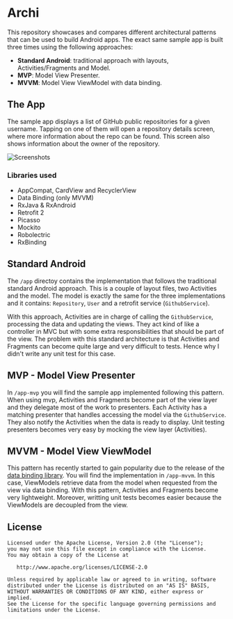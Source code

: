 # Archi
This repository showcases and compares different architectural patterns that can be used to build Android apps. The exact same sample app is built three times using the following approaches:
* __Standard Android__: traditional approach with layouts, Activities/Fragments and Model.
* __MVP__: Model View Presenter.
* __MVVM__: Model View ViewModel with data binding. 

## The App

The sample app displays a list of GitHub public repositories for a given username. Tapping on one of them will open a repository details screen, where more information about the repo can be found. This screen also shows information about the owner of the repository. 

![Screenshots](images/archi-screenshots.png)

### Libraries used 
* AppCompat, CardView and RecyclerView
* Data Binding (only MVVM)
* RxJava & RxAndroid
* Retrofit 2
* Picasso
* Mockito
* Robolectric
* RxBinding

## Standard Android
The `/app` directoy contains the implementation that follows the traditional standard Android approach. This is a couple of layout files, two Activities and the model. The model is exactly the same for the three implementations and it contains: `Repository`, `User` and a retrofit service (`GithubService`).

With this approach, Activities are in charge of calling the `GithubService`, processing the data and updating the views. They act kind of like a controller in MVC but with some extra responsibilities that should be part of the view. The problem with this standard architecture is that Activities and Fragments can become quite large and very difficult to tests. Hence why I didn't write any unit test for this case. 

## MVP - Model View Presenter
In `/app-mvp` you will find the sample app implemented following this pattern. When using mvp, Activities and Fragments become part of the view layer and they delegate most of the work to presenters. Each Activity has a matching presenter that handles accessing the model via the `GithubService`. They also notify the Activities when the data is ready to display. Unit testing presenters becomes very easy by mocking the view layer (Activities).

## MVVM - Model View ViewModel
This pattern has recently started to gain popularity due to the release of the [data binding library](https://developer.android.com/tools/data-binding/guide.html). You will find the implementation in `/app-mvvm`. In this case, ViewModels retrieve data from the model when requested from the view via data binding. With this pattern, Activities and Fragments become very lightweight. Moreover, writting unit tests becomes easier because the ViewModels are decoupled from the view.

## License

```
Licensed under the Apache License, Version 2.0 (the "License");
you may not use this file except in compliance with the License.
You may obtain a copy of the License at

   http://www.apache.org/licenses/LICENSE-2.0

Unless required by applicable law or agreed to in writing, software
distributed under the License is distributed on an "AS IS" BASIS,
WITHOUT WARRANTIES OR CONDITIONS OF ANY KIND, either express or implied.
See the License for the specific language governing permissions and
limitations under the License.
```
